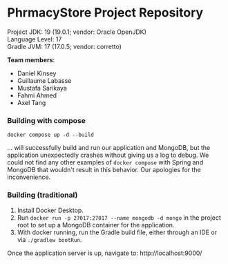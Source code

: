 # PhrmacyStore Project Repository

Project JDK: 19 (19.0.1; vendor: Oracle OpenJDK)<br>
Language Level: 17<br>
Gradle JVM: 17 (17.0.5; vendor: corretto)<br>

**Team members**:
*  Daniel Kinsey
*  Guillaume Labasse
*  Mustafa Sarikaya
*  Fahmi Ahmed
*  Axel Tang

### Building with compose

```docker compose up -d --build```

... will successfully build and run our application and MongoDB, but the application unexpectedly crashes without giving us a log to debug. We could not find any other examples of `docker compose` with Spring and MongoDB that wouldn't result in this behavior. Our apologies for the inconvenience. 

### Building (traditional)

1. Install Docker Desktop.
2. Run `docker run -p 27017:27017 --name mongodb -d mongo` in the project root to set up a MongoDB container for the application.
3. With docker running, run the Gradle build file, either through an IDE or via `./gradlew bootRun`.

Once the application server is up, navigate to: http://localhost:9000/
